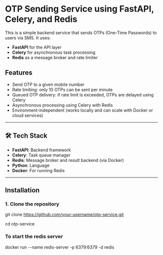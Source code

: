 # OTP Sending Service using FastAPI, Celery, and Redis

This is a simple backend service that sends OTPs (One-Time Passwords) to users via SMS. It uses:

- **FastAPI** for the API layer
- **Celery** for asynchronous task processing
- **Redis** as a message broker and rate limiter

## Features

- Send OTP to a given mobile number
- Rate limiting: only 10 OTPs can be sent per minute
- Queued OTP delivery: if rate limit is exceeded, OTPs are delayed using Celery
- Asynchronous processing using Celery with Redis
- Environment-independent (works locally and can scale with Docker or cloud services)

---

## 🛠️ Tech Stack

- **FastAPI**: Backend framework
- **Celery**: Task queue manager
- **Redis**: Message broker and result backend (via Docker)
- **Python**: Language
- **Docker**: For running Redis

---

## Installation

### 1. Clone the repository

git clone https://github.com/your-username/otp-service.git 

cd otp-service


### To start the redis server
docker run --name redis-server -p 6379:6379 -d redis

